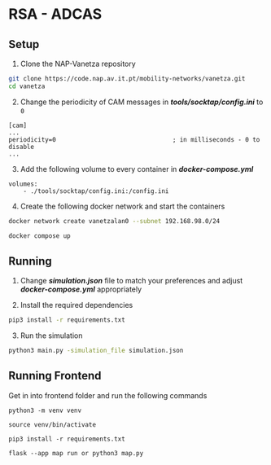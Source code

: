 # RSA - ADCAS

## Setup

1. Clone the NAP-Vanetza repository
```bash
git clone https://code.nap.av.it.pt/mobility-networks/vanetza.git
cd vanetza
```

2. Change the periodicity of CAM messages in ***tools/socktap/config.ini*** to `0`
```
[cam]
...                             
periodicity=0                                ; in milliseconds - 0 to disable
...
```

3. Add the following volume to every container in ***docker-compose.yml***
```
volumes:
    - ./tools/socktap/config.ini:/config.ini
```

4. Create the following docker network and start the containers
```bash
docker network create vanetzalan0 --subnet 192.168.98.0/24

docker compose up
```

## Running

1. Change ***simulation.json*** file to match your preferences and adjust ***docker-compose.yml*** appropriately

2. Install the required dependencies
```bash
pip3 install -r requirements.txt
```

3. Run the simulation
```bash
python3 main.py -simulation_file simulation.json
```

## Running Frontend
Get in into frontend folder and run the following commands
```
python3 -m venv venv
```
```
source venv/bin/activate
```
```
pip3 install -r requirements.txt
```
```
flask --app map run or python3 map.py
```
